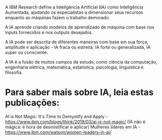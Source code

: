 A IBM Research define a Inteligência Artificial (IA) como Inteligência Aumentada, ajudando os especialistas a dimensionar seus recursos enquanto as máquinas fazem o trabalho demorado.

A IA aprende criando modelos de aprendizado de máquina com base nos inputs fornecidos e nos outputs desejados.

A IA pode ser descrita de diferentes maneiras com base em sua força, amplitude e aplicação - IA fraca ou estreita, IA forte ou generalizada, IA super ou consciente.

A IA é a fusão de muitos campos de estudo, como ciência da computação, engenharia elétrica, matemática, estatística, psicologia, linguística e filosofia. 

# Para saber mais sobre IA, leia estas publicações:
AI is Not Magic: It's Time to Demystify and Apply - https://www.ibm.com/blogs/think/2019/03/ai-is-not-magic/ (IA não é mágica: é hora de desmistificar e aplicar) 
Mulheres líderes em IA - https://www.ibm.com/watson/women-leaders-in-ai/
